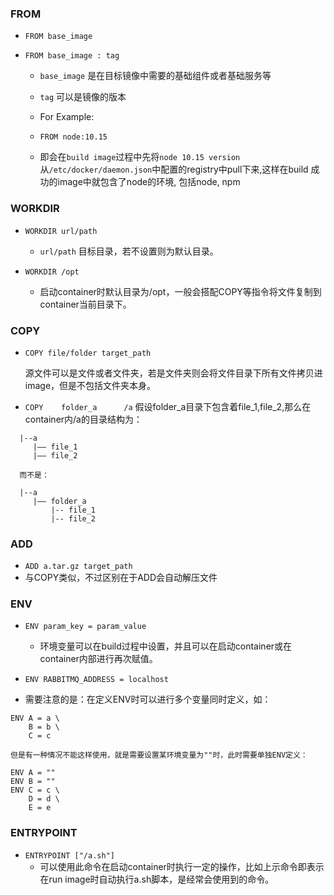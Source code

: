 ### FROM
- `FROM base_image`

- `FROM base_image : tag`

  - `base_image` 是在目标镜像中需要的基础组件或者基础服务等

  - `tag` 可以是镜像的版本

  - For Example:

  - `FROM node:10.15`
  - 即会在`build image`过程中先将`node 10.15 version` 从`/etc/docker/daemon.json`中配置的registry中pull下来,这样在build 成功的image中就包含了node的环境, 包括node, npm

### WORKDIR
- `WORKDIR url/path`

  - `url/path` 目标目录，若不设置则为默认目录。

- `WORKDIR /opt`
  - 启动container时默认目录为/opt，一般会搭配COPY等指令将文件复制到container当前目录下。

### COPY
- `COPY file/folder target_path`

  源文件可以是文件或者文件夹，若是文件夹则会将文件目录下所有文件拷贝进image，但是不包括文件夹本身。

- `COPY    folder_a      /a`
  假设folder_a目录下包含着file_1,file_2,那么在container内/a的目录结构为：
```shell
  |--a
     |—— file_1
     |—— file_2

  而不是：

  |--a
     |—— folder_a
         |-- file_1
         |-- file_2
```

### ADD
  - `ADD a.tar.gz target_path`
  - 与COPY类似，不过区别在于ADD会自动解压文件

### ENV
  - `ENV param_key = param_value`
    - 环境变量可以在build过程中设置，并且可以在启动container或在container内部进行再次赋值。

  - `ENV RABBITMQ_ADDRESS = localhost`

  - 需要注意的是：在定义ENV时可以进行多个变量同时定义，如：
  ```shell
  ENV A = a \
      B = b \
      C = c
  
  但是有一种情况不能这样使用，就是需要设置某环境变量为""时，此时需要单独ENV定义：

  ENV A = ""
  ENV B = ""
  ENV C = c \
      D = d \
      E = e
  ```

### ENTRYPOINT
 - `ENTRYPOINT ["/a.sh"]`
    - 可以使用此命令在启动container时执行一定的操作，比如上示命令即表示在run image时自动执行a.sh脚本，是经常会使用到的命令。
